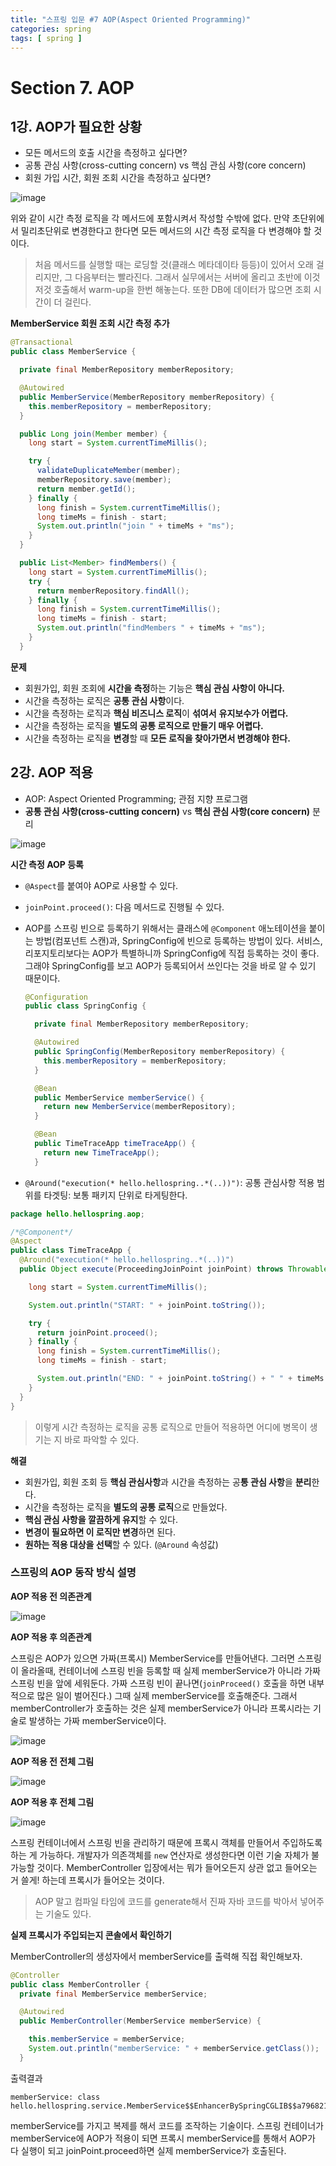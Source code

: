 ```yaml
---
title: "스프링 입문 #7 AOP(Aspect Oriented Programming)"
categories: spring
tags: [ spring ]
---
```


# Section 7. AOP

## 1강. AOP가 필요한 상황

- 모든 메서드의 호출 시간을 측정하고 싶다면?
- 공통 관심 사항(cross-cutting concern) vs 핵심 관심 사항(core concern)
- 회원 가입 시간, 회원 조회 시간을 측정하고 싶다면?

![image](https://user-images.githubusercontent.com/50407047/105120679-0cf93980-5b16-11eb-8ab3-0e2076e9bc8d.png)

위와 같이 시간 측정 로직을 각 메서드에 포함시켜서 작성할 수밖에 없다. 만약 초단위에서 밀리초단위로 변경한다고 한다면 모든 메서드의 시간 측정 로직을 다 변경해야 할 것이다. 

> 처음 메서드를 실행할 때는 로딩할 것(클래스 메타데이타 등등)이 있어서 오래 걸리지만, 그 다음부터는 빨라진다. 그래서 실무에서는 서버에 올리고 초반에 이것저것 호출해서 warm-up을 한번 해놓는다. 또한 DB에 데이터가 많으면 조회 시간이 더 걸린다.

**MemberService 회원 조회 시간 측정 추가**

```java
@Transactional
public class MemberService {

  private final MemberRepository memberRepository;

  @Autowired
  public MemberService(MemberRepository memberRepository) {
    this.memberRepository = memberRepository;
  }

  public Long join(Member member) {
    long start = System.currentTimeMillis();

    try {
      validateDuplicateMember(member);
      memberRepository.save(member);
      return member.getId();
    } finally {
      long finish = System.currentTimeMillis();
      long timeMs = finish - start;
      System.out.println("join " + timeMs + "ms");
    }
  }

  public List<Member> findMembers() {
    long start = System.currentTimeMillis();
    try {
      return memberRepository.findAll();
    } finally {
      long finish = System.currentTimeMillis();
      long timeMs = finish - start;
      System.out.println("findMembers " + timeMs + "ms");
    }
  }
```

**문제**

- 회원가입, 회원 조회에 **시간을 측정**하는 기능은 **핵심 관심 사항이 아니다.**
- 시간을 측정하는 로직은 **공통 관심 사항**이다.
- 시간을 측정하는 로직과 **핵심 비즈니스 로직**이 **섞여서** **유지보수가 어렵다.**
- 시간을 측정하는 로직을 **별도의 공통 로직으로 만들기 매우 어렵다.** 
- 시간을 측정하는 로직을 **변경**할 때 **모든 로직을 찾아가면서 변경해야 한다.** 



## 2강. AOP 적용

- AOP: Aspect Oriented Programming; 관점 지향 프로그램
- **공통 관심 사항(cross-cutting concern)** vs **핵심 관심 사항(core concern)** 분리

![image](https://user-images.githubusercontent.com/50407047/105124477-8f392c00-5b1d-11eb-8a0e-4fe18a7eb730.png)

**시간 측정 AOP 등록**

- `@Aspect`를 붙여야 AOP로 사용할 수 있다.

- `joinPoint.proceed()`: 다음 메서드로 진행될 수 있다.

- AOP를 스프링 빈으로 등록하기 위해서는 클래스에 `@Component` 애노테이션을 붙이는 방법(컴포넌트 스캔)과, SpringConfig에 빈으로 등록하는 방법이 있다. 서비스, 리포지토리보다는 AOP가 특별하니까 SpringConfig에 직접 등록하는 것이 좋다. 그래야 SpringConfig를 보고 AOP가 등록되어서 쓰인다는 것을 바로 알 수 있기 때문이다. 

  ```java
  @Configuration
  public class SpringConfig {
  
    private final MemberRepository memberRepository;
  
    @Autowired
    public SpringConfig(MemberRepository memberRepository) {
      this.memberRepository = memberRepository;
    }
  
    @Bean
    public MemberService memberService() {
      return new MemberService(memberRepository);
    }
  
    @Bean
    public TimeTraceApp timeTraceApp() {
      return new TimeTraceApp();
    }
  ```

- `@Around("execution(* hello.hellospring..*(..))")`: 공통 관심사항 적용 범위를 타겟팅: 보통 패키지 단위로 타게팅한다.

```java
package hello.hellospring.aop;

/*@Component*/
@Aspect
public class TimeTraceApp {
  @Around("execution(* hello.hellospring..*(..))")
  public Object execute(ProceedingJoinPoint joinPoint) throws Throwable {

    long start = System.currentTimeMillis();

    System.out.println("START: " + joinPoint.toString());

    try {
      return joinPoint.proceed();
    } finally {
      long finish = System.currentTimeMillis();
      long timeMs = finish - start;

      System.out.println("END: " + joinPoint.toString() + " " + timeMs + "ms");
    }
  }
}
```

> 이렇게 시간 측정하는 로직을 공통 로직으로 만들어 적용하면 어디에 병목이 생기는 지 바로 파악할 수 있다.

**해결**

- 회원가입, 회원 조회 등 **핵심 관심사항**과 시간을 측정하는 공**통 관심 사항**을 **분리**한다.
- 시간을 측정하는 로직을 **별도의 공통 로직**으로 만들었다.
- **핵심 관심 사항을 깔끔하게 유지**할 수 있다.
- **변경이 필요하면 이 로직만 변경**하면 된다.
- **원하는 적용 대상을 선택**할 수 있다. (`@Around` 속성값)



### 스프링의 AOP 동작 방식 설명

**AOP 적용 전 의존관계**

![image](https://user-images.githubusercontent.com/50407047/105131159-bc8cd680-5b2b-11eb-89d3-e4b48dd3cee8.png)



**AOP 적용 후 의존관계**

스프링은 AOP가 있으면 가짜(프록시) MemberService를 만들어낸다.  그러면 스프링이 올라올때, 컨테이너에 스프링 빈을 등록할 때 실제 memberService가 아니라 가짜 스프링 빈을 앞에 세워둔다. 가짜 스프링 빈이 끝나면(`joinProceed()` 호출을 하면 내부적으로 많은 일이 벌어진다.) 그때 실제 memberService를 호출해준다. 그래서 memberController가 호출하는 것은 실제 memberService가 아니라 프록시라는 기술로 발생하는 가짜 memberService이다. 

![image](https://user-images.githubusercontent.com/50407047/105131185-c6aed500-5b2b-11eb-893a-e6e34650bb56.png)

**AOP 적용 전 전체 그림**

![image](https://user-images.githubusercontent.com/50407047/105131210-d3cbc400-5b2b-11eb-8c48-b2a3720986fd.png)

**AOP 적용 후 전체 그림**

![image](https://user-images.githubusercontent.com/50407047/105131234-e0501c80-5b2b-11eb-9271-011898689389.png)

스프링 컨테이너에서 스프링 빈을 관리하기 때문에 프록시 객체를 만들어서 주입하도록 하는 게 가능하다. 개발자가 의존객체를 `new` 연산자로 생성한다면 이런 기술 자체가 불가능할 것이다. MemberController 입장에서는 뭐가 들어오든지 상관 없고 들어오는 거 쓸게! 하는데 프록시가 들어오는 것이다.

> AOP 말고 컴파일 타임에 코드를 generate해서 진짜 자바 코드를 박아서 넣어주는 기술도 있다.

**실제 프록시가 주입되는지 콘솔에서 확인하기**

MemberController의 생성자에서 memberService를 출력해 직접 확인해보자.

```java
@Controller
public class MemberController {
  private final MemberService memberService;

  @Autowired
  public MemberController(MemberService memberService) {

    this.memberService = memberService;
    System.out.println("memberService: " + memberService.getClass());
  }
```

출력결과

```
memberService: class hello.hellospring.service.MemberService$$EnhancerBySpringCGLIB$$a796821c
```

memberService를 가지고 복제를 해서 코드를 조작하는 기술이다. 스프링 컨테이너가 memberService에 AOP가 적용이 되면 프록시 memberService를 통해서 AOP가 다 실행이 되고 joinPoint.proceed하면 실제 memberService가 호출된다.